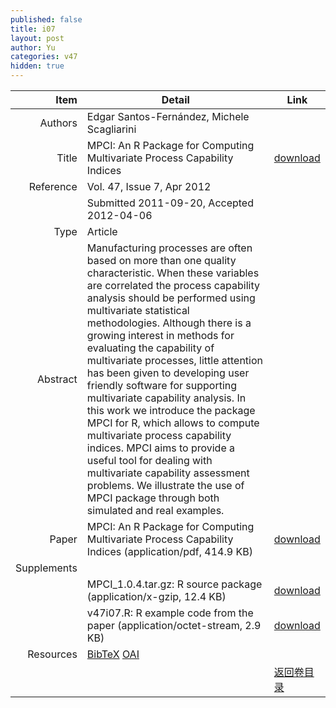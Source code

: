 ```yaml
---
published: false
title: i07
layout: post
author: Yu
categories: v47
hidden: true
---
```


| Item | Detail | Link |
|---:|---|---|
| Authors | Edgar Santos-Fernández, Michele Scagliarini| |
| Title |MPCI: An R Package for Computing Multivariate Process Capability Indices | [download](http://www.jstatsoft.org/v47/i07/paper) |
| Reference |Vol. 47, Issue 7, Apr 2012 | |
| | Submitted 2011-09-20, Accepted 2012-04-06| | 
| Type | Article| |
| Abstract | Manufacturing processes are often based on more than one quality characteristic. When these variables are correlated the process capability analysis should be performed using multivariate statistical methodologies. Although there is a growing interest in methods for evaluating the capability of multivariate processes, little attention has been given to developing user friendly software for supporting multivariate capability analysis. In this work we introduce the package MPCI for R, which allows to compute multivariate process capability indices. MPCI aims to provide a useful tool for dealing with multivariate capability assessment problems. We illustrate the use of MPCI package through both simulated and real examples.| |
| Paper | MPCI: An R Package for Computing Multivariate Process Capability Indices  (application/pdf, 414.9 KB)| [download](http://www.jstatsoft.org/v47/i07/paper) |
| Supplements | | |
| |MPCI_1.0.4.tar.gz: R source package  (application/x-gzip, 12.4 KB)|  [download](http://www.jstatsoft.org/v47/i07/supp/1) |
| |v47i07.R:          R example code from the paper  (application/octet-stream, 2.9 KB)|  [download](http://www.jstatsoft.org/v47/i07/supp/2) |
| Resources | [BibTeX](http://www.jstatsoft.org/v47/i07/bibtex) [OAI](http://www.jstatsoft.org/oai?verb=GetRecord&identifier=oai.jstatsoft/v47/i07&prefix=oai_dc)| |
| |  | [返回卷目录]({{site.baseurl}}/volume/v47.html) |